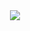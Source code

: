 
<div align="center"><img src="https://img.shields.io/badge/Python-8B7D6B?style=flat-square&logo=Python&logoColor=#0000FF"/></div>
